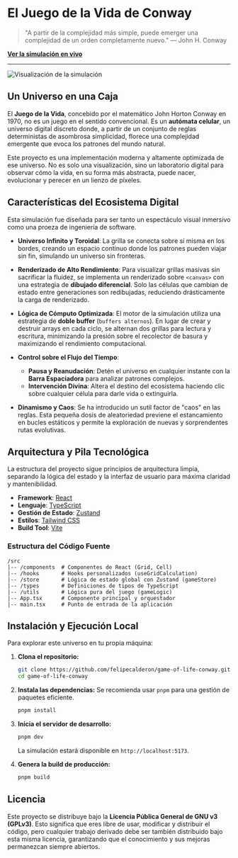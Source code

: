 # El Juego de la Vida de Conway

> "A partir de la complejidad más simple, puede emerger una complejidad de un orden completamente nuevo."
> — John H. Conway

**[Ver la simulación en vivo](https://felipecalderon.github.io/game-of-life-conway)**

---

![Visualización de la simulación](https://felipecalderon.github.io/game-of-life-conway/gif-readme.gif)

## Un Universo en una Caja

El **Juego de la Vida**, concebido por el matemático John Horton Conway en 1970, no es un juego en el sentido convencional. Es un **autómata celular**, un universo digital discreto donde, a partir de un conjunto de reglas deterministas de asombrosa simplicidad, florece una complejidad emergente que evoca los patrones del mundo natural.

Este proyecto es una implementación moderna y altamente optimizada de ese universo. No es solo una visualización, sino un laboratorio digital para observar cómo la vida, en su forma más abstracta, puede nacer, evolucionar y perecer en un lienzo de píxeles.

## Características del Ecosistema Digital

Esta simulación fue diseñada para ser tanto un espectáculo visual inmersivo como una proeza de ingeniería de software.

- **Universo Infinito y Toroidal**: La grilla se conecta sobre sí misma en los bordes, creando un espacio continuo donde los patrones pueden viajar sin fin, simulando un universo sin fronteras.

- **Renderizado de Alto Rendimiento**: Para visualizar grillas masivas sin sacrificar la fluidez, se implementa un renderizado sobre `<canvas>` con una estrategia de **dibujado diferencial**. Solo las células que cambian de estado entre generaciones son redibujadas, reduciendo drásticamente la carga de renderizado.

- **Lógica de Cómputo Optimizada**: El motor de la simulación utiliza una estrategia de **doble buffer** (`buffers alternos`). En lugar de crear y destruir arrays en cada ciclo, se alternan dos grillas para lectura y escritura, minimizando la presión sobre el recolector de basura y maximizando el rendimiento computacional.

- **Control sobre el Flujo del Tiempo**:

  - **Pausa y Reanudación**: Detén el universo en cualquier instante con la **Barra Espaciadora** para analizar patrones complejos.
  - **Intervención Divina**: Altera el destino del ecosistema haciendo clic sobre cualquier célula para darle vida o extinguirla.

- **Dinamismo y Caos**: Se ha introducido un sutil factor de "caos" en las reglas. Esta pequeña dosis de aleatoriedad previene el estancamiento en bucles estáticos y permite la exploración de nuevas y sorprendentes rutas evolutivas.

## Arquitectura y Pila Tecnológica

La estructura del proyecto sigue principios de arquitectura limpia, separando la lógica del estado y la interfaz de usuario para máxima claridad y mantenibilidad.

- **Framework**: [React](https://react.dev/)
- **Lenguaje**: [TypeScript](https://www.typescriptlang.org/)
- **Gestión de Estado**: [Zustand](https://zustand-demo.pmnd.rs/)
- **Estilos**: [Tailwind CSS](https://tailwindcss.com/)
- **Build Tool**: [Vite](https://vitejs.dev/)

### Estructura del Código Fuente

```
/src
|-- /components  # Componentes de React (Grid, Cell)
|-- /hooks       # Hooks personalizados (useGridCalculation)
|-- /store       # Lógica de estado global con Zustand (gameStore)
|-- /types       # Definiciones de tipos de TypeScript
|-- /utils       # Lógica pura del juego (gameLogic)
|-- App.tsx      # Componente principal y orquestador
|-- main.tsx     # Punto de entrada de la aplicación
```

## Instalación y Ejecución Local

Para explorar este universo en tu propia máquina:

1. **Clona el repositorio:**

   ```bash
   git clone https://github.com/felipecalderon/game-of-life-conway.git
   cd game-of-life-conway
   ```

2. **Instala las dependencias:**
   Se recomienda usar `pnpm` para una gestión de paquetes eficiente.

   ```bash
   pnpm install
   ```

3. **Inicia el servidor de desarrollo:**

   ```bash
   pnpm dev
   ```

   La simulación estará disponible en `http://localhost:5173`.

4. **Genera la build de producción:**
   ```bash
   pnpm build
   ```

## Licencia

Este proyecto se distribuye bajo la **Licencia Pública General de GNU v3 (GPLv3)**. Esto significa que eres libre de usar, modificar y distribuir el código, pero cualquier trabajo derivado debe ser también distribuido bajo esta misma licencia, garantizando que el conocimiento y sus mejoras permanezcan siempre abiertos.
